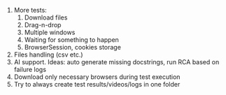 1. More tests:
   1. Download files
   2. Drag-n-drop
   3. Multiple windows
   4. Waiting for something to happen
   5. BrowserSession, cookies storage
2. Files handling (csv etc.)
3. AI support. Ideas: auto generate missing docstrings, run RCA based on failure logs
4. Download only necessary browsers during test execution
5. Try to always create test results/videos/logs in one folder
